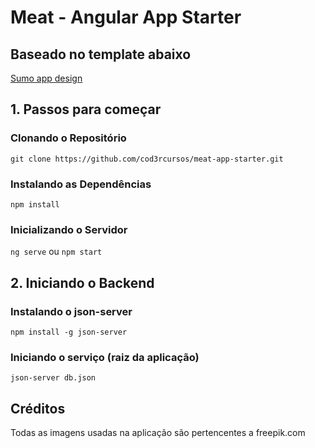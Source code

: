 # Meat - Angular App Starter

## Baseado no template abaixo

[Sumo app design](https://www.behance.net/gallery/129371549/Food-Delivery-Mobile-App-Design?tracking_source=search_projects%7Cfood%20app)

## 1. Passos para começar

### Clonando o Repositório

`git clone https://github.com/cod3rcursos/meat-app-starter.git`

### Instalando as Dependências

`npm install`

### Inicializando o Servidor

`ng serve` ou `npm start`

## 2. Iniciando o Backend

### Instalando o json-server

`npm install -g json-server`

### Iniciando o serviço (raiz da aplicação)

`json-server db.json`

## Créditos

Todas as imagens usadas na aplicação são pertencentes a freepik.com

